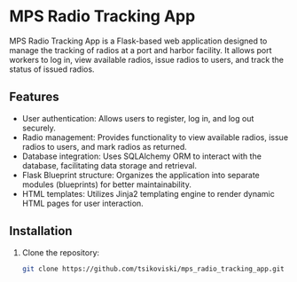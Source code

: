# MPS Radio Tracking App

MPS Radio Tracking App is a Flask-based web application designed to manage the tracking of radios at a port and harbor facility. It allows port workers to log in, view available radios, issue radios to users, and track the status of issued radios.

## Features

- User authentication: Allows users to register, log in, and log out securely.
- Radio management: Provides functionality to view available radios, issue radios to users, and mark radios as returned.
- Database integration: Uses SQLAlchemy ORM to interact with the database, facilitating data storage and retrieval.
- Flask Blueprint structure: Organizes the application into separate modules (blueprints) for better maintainability.
- HTML templates: Utilizes Jinja2 templating engine to render dynamic HTML pages for user interaction.

## Installation

1. Clone the repository:

   ```bash
   git clone https://github.com/tsikoviski/mps_radio_tracking_app.git
